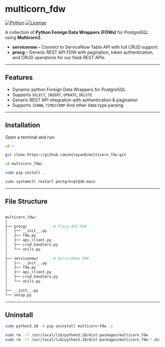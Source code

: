 # multicorn_fdw

[![Python](https://img.shields.io/badge/python-3.10+-blue.svg)](https://www.python.org/)
[![License](https://img.shields.io/badge/license-MIT-green.svg)](LICENSE)

A collection of **Python Foreign Data Wrappers (FDWs)** for PostgreSQL using **Multicorn2**.  

- **servicenow** – Connect to ServiceNow Table API with full CRUD support.  
- **procg** – Generic REST API FDW with pagination, token authentication, and CRUD operations for our flask REST APIs.

---

## Features

- Dynamic python Foreign Data Wrappers for PostgreSQL
- Supports `SELECT`, `INSERT`, `UPDATE`, `DELETE`
- Generic REST API integration with authentication & pagination
- Supports `JSONB`, `TIMESTAMP` And other data type parsing

---

## Installation

Open a terminal and run:

```bash
cd ~

git clone https://github.com/mitayan0/multicorn_fdw.git

cd multicorn_fdw/

sudo pip install .

sudo systemctl restart postgresql@16-main


```

---

## File Structure

```bash

multicorn_fdw/
│
├── procg/            # Procg API FDW
│   ├── __init__.py           
│   ├── fdw.py
│   ├── api_client.py
│   ├── crud_handlers.py
│   └── utils.py
│
├── servicenow/       # ServiceNow FDW
│   ├── __init__.py
│   ├── fdw.py
│   ├── api_client.py
│   ├── crud_handlers.py
│   └── utils.py
│
├── __init__.py
└── setup.py

```

---

## Uninstall

```bash
sudo python3.10 -m pip uninstall multicorn-fdw -y

sudo rm -rf /usr/local/lib/python3.10/dist-packages/multicorn_fdw
sudo rm -rf /usr/local/lib/python3.10/dist-packages/multicorn_fdw-*.dist-info

```
